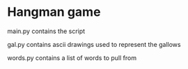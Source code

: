 # Hangman game

main.py contains the script

gal.py contains ascii drawings used to represent the gallows

words.py contains a list of words to pull from
